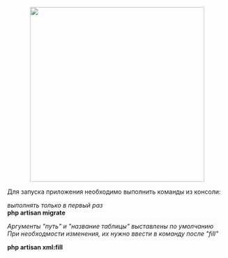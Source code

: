 <p align="center"><a href="https://laravel.com" target="_blank"><img src="https://raw.githubusercontent.com/laravel/art/master/logo-lockup/5%20SVG/2%20CMYK/1%20Full%20Color/laravel-logolockup-cmyk-red.svg" width="400"></a></p>

<p>Для запуска приложения необходимо выполнить команды из консоли:</p>

<i>выполнять только в первый раз</i>
<br>
<b>php artisan migrate</b>

<i>Аргументы "путь" и "название таблицы" выставлены по умолчанию</i>
<br>
<i>При необходмости изменения, их нужно ввести в команду после "fill" </i>

<b>php artisan xml:fill</b>




